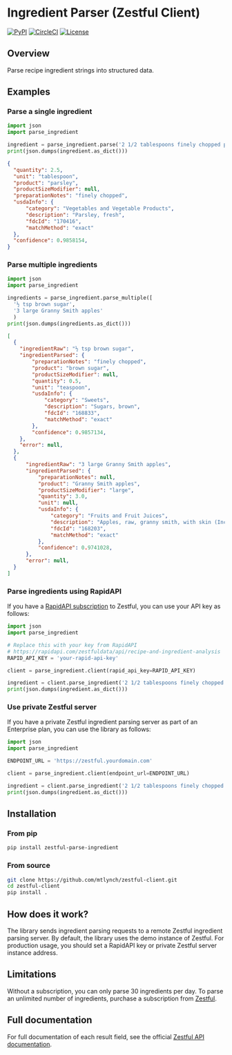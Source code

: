 # Ingredient Parser (Zestful Client)

[![PyPI](https://img.shields.io/pypi/v/zestful-parse-ingredient)](https://pypi.org/project/zestful-parse-ingredient/)
[![CircleCI](https://circleci.com/gh/mtlynch/zestful-client.svg?style=svg)](https://circleci.com/gh/mtlynch/zestful-client)
[![License](http://img.shields.io/:license-mit-blue.svg?style=flat-square)](LICENSE)

## Overview

Parse recipe ingredient strings into structured data.

## Examples

### Parse a single ingredient

```python
import json
import parse_ingredient

ingredient = parse_ingredient.parse('2 1/2 tablespoons finely chopped parsley')
print(json.dumps(ingredient.as_dict()))
```

```json
{
  "quantity": 2.5,
  "unit": "tablespoon",
  "product": "parsley",
  "productSizeModifier": null,
  "preparationNotes": "finely chopped",
  "usdaInfo": {
      "category": "Vegetables and Vegetable Products",
      "description": "Parsley, fresh",
      "fdcId": "170416",
      "matchMethod": "exact"
  },
  "confidence": 0.9858154,
}
```

### Parse multiple ingredients

```python
import json
import parse_ingredient

ingredients = parse_ingredient.parse_multiple([
  '½ tsp brown sugar',
  '3 large Granny Smith apples'
  )
print(json.dumps(ingredients.as_dict()))
```

```json
[
  {
    "ingredientRaw": "½ tsp brown sugar",
    "ingredientParsed": {
        "preparationNotes": "finely chopped",
        "product": "brown sugar",
        "productSizeModifier": null,
        "quantity": 0.5,
        "unit": "teaspoon",
        "usdaInfo": {
            "category": "Sweets",
            "description": "Sugars, brown",
            "fdcId": "168833",
            "matchMethod": "exact"
        },
        "confidence": 0.9857134,
    },
    "error": null,
  },
  {
      "ingredientRaw": "3 large Granny Smith apples",
      "ingredientParsed": {
          "preparationNotes": null,
          "product": "Granny Smith apples",
          "productSizeModifier": "large",
          "quantity": 3.0,
          "unit": null,
          "usdaInfo": {
              "category": "Fruits and Fruit Juices",
              "description": "Apples, raw, granny smith, with skin (Includes foods for USDA's Food Distribution Program)",
              "fdcId": "168203",
              "matchMethod": "exact"
          },
          "confidence": 0.9741028,
      },
      "error": null,
  }
]
```

### Parse ingredients using RapidAPI

If you have a [RapidAPI subscription](https://rapidapi.com/zestfuldata/api/recipe-and-ingredient-analysis) to Zestful, you can use your API key as follows:

```python
import json
import parse_ingredient

# Replace this with your key from RapidAPI
# https://rapidapi.com/zestfuldata/api/recipe-and-ingredient-analysis
RAPID_API_KEY = 'your-rapid-api-key'

client = parse_ingredient.client(rapid_api_key=RAPID_API_KEY)

ingredient = client.parse_ingredient('2 1/2 tablespoons finely chopped parsley')
print(json.dumps(ingredient.as_dict()))
```

### Use private Zestful server

If you have a private Zestful ingredient parsing server as part of an Enterprise plan, you can use the library as follows:

```python
import json
import parse_ingredient

ENDPOINT_URL = 'https://zestful.yourdomain.com'

client = parse_ingredient.client(endpoint_url=ENDPOINT_URL)

ingredient = client.parse_ingredient('2 1/2 tablespoons finely chopped parsley')
print(json.dumps(ingredient.as_dict()))
```

## Installation

### From pip

```bash
pip install zestful-parse-ingredient
```

### From source

```bash
git clone https://github.com/mtlynch/zestful-client.git
cd zestful-client
pip install .
```

## How does it work?

The library sends ingredient parsing requests to a remote Zestful ingredient parsing server. By default, the library uses the demo instance of Zestful. For production usage, you should set a RapidAPI key or private Zestful server instance address.

## Limitations

Without a subscription, you can only parse 30 ingredients per day. To parse an unlimited number of ingredients, purchase a subscription from [Zestful](https://zestfuldata.com/docs).

## Full documentation

For full documentation of each result field, see the official [Zestful API documentation](https://zestfuldata.com/docs).
